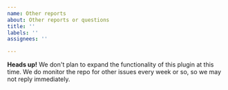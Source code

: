 ```yaml
---
name: Other reports
about: Other reports or questions
title: ''
labels: ''
assignees: ''

---
```


**Heads up!**
We don't plan to expand the functionality of this plugin at this time. We do monitor the repo for other issues every week or so, so we may not reply immediately.
